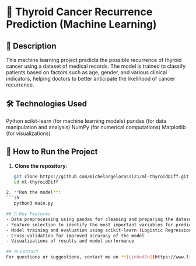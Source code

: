 # 📌 Thyroid Cancer Recurrence Prediction (Machine Learning)
## 📌 Description
This machine learning project predicts the possible recurrence of thyroid cancer using a dataset of medical records. The model is trained to classify patients based on factors such as age, gender, and various clinical indicators, helping doctors to better anticipate the likelihood of cancer recurrence.

## 🛠 Technologies Used
Python
scikit-learn (for machine learning models)
pandas (for data manipulation and analysis)
NumPy (for numerical computations)
Matplotlib (for visualizations)

## 🚀 How to Run the Project
1. **Clone the repository**:
```sh
   git clone https://github.com/michelangelorossi21/ml-thyroidDiff.git
   cd ml-thyroidDiff

2. **Run the model**:
```sh
   python3 main.py

## 🔹 Key Features
- Data preprocessing using pandas for cleaning and preparing the dataset
- Feature selection to identify the most important variables for prediction
- Model training and evaluation using scikit-learn (Logistic Regression, Decision Tree, K-nearest neighbours, Linear SVC)
- Cross-validation for improved accuracy of the model
- Visualizations of results and model performance

## ✉ Contact
For questions or suggestions, contact me on **[LinkedIn](https://www.linkedin.com/in/michelangelo-rossi-6a2071a6/)**
